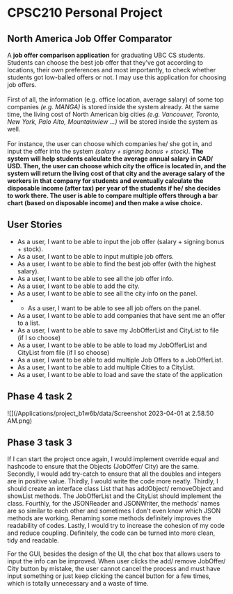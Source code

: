 # CPSC210 Personal Project

## North America Job Offer Comparator

A **job offer comparison application** for graduating UBC CS students. Students can choose the best job offer that they’ve
got according to locations, their own preferences and most importantly, to check whether students got low-balled offers 
or not. I may use this application for choosing job offers.<br>
<br>
First of all, the information (e.g. office location, average salary) of some top companies <em>(e.g. MANGA)</em> is 
stored inside the system already. At the same time, the living cost of North American big cities <em>(e.g. Vancouver, 
Toronto, New York, Palo Alto, Mountainview …)</em> will be stored inside the system as well. <br>
<br>
For instance, the user can choose which companies he/ she got in, and input the offer into the system *(salary + signing 
bonus + stock)*. **The system will help students calculate the average annual salary in CAD/ USD. Then, the user can choose which city the office is
located in, and the system will return the living cost of that city and the average salary of the workers in that 
company for students and eventually calculate the disposable income (after tax) per year of the students if he/ she 
decides to work there. The user is able to compare multiple offers through a bar chart (based on disposable income) and then make a wise choice.**


## User Stories

- As a user, I want to be able to input the job offer (salary + signing bonus + stock).
- As a user, I want to be able to input multiple job offers.
- As a user, I want to be able to find the best job offer (with the highest salary).
- As a user, I want to be able to see all the job offer info.
- As a user, I want to be able to add the city.
- As a user, I want to be able to see all the city info on the panel.
- - As a user, I want to be able to see all job offers on the panel.
- As a user, I want to be able to add companies that have sent me an offer to a list.
- As a user, I want to be able to save my JobOfferList and CityList to file (if I so choose)
- As a user, I want to be able to be able to load my JobOfferList and CityList from file (if I so choose)
- As a user, I want to be able to add multiple Job Offers to a JobOfferList. 
- As a user, I want to be able to add multiple Cities to a CityList. 
- As a user, I want to be able to load and save the state of the application


## Phase 4 task 2
![](/Applications/project_b1w6b/data/Screenshot 2023-04-01 at 2.58.50 AM.png)

## Phase 3 task 3
If I can start the project once again, I would implement override equal and hashcode to ensure that the Objects 
(JobOffer/ City) are the same. Secondly, I would add try-catch to ensure that all the doubles and integers are in 
positive value. Thirdly, I would write the code more neatly. Thirdly, I should create an interface class List
that has addObject/ removeObject and showList methods. The JobOfferList and the CityList should implement the class.
Fourthly, for the JSONReader and JSONWriter, the methods' names are so similar to each other and sometimes I don't even
know which JSON methods are working. Renaming some methods definitely improves the readability of codes.
Lastly, I would try to increase the cohesion of my code and reduce coupling. Definitely, the code can be turned into 
more clean, tidy and readable. 


For the GUI, besides the design of the UI, 
the chat box that allows users to input the info can be improved. When user clicks the add/ remove JobOffer/ City button 
by mistake, the user cannot cancel the process and must have input something or just keep clicking the cancel button for
a few times, which is totally unnecessary and a waste of time. 

